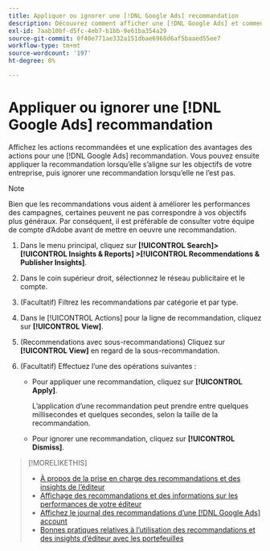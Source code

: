 ```yaml
---
title: Appliquer ou ignorer une [!DNL Google Ads] recommandation
description: Découvrez comment afficher une [!DNL Google Ads] et comment appliquer ou rejeter la recommandation.
exl-id: 7aab10bf-d5fc-4eb7-b1bb-9e61ba354a29
source-git-commit: 0f40e771ae332a151dbae6968d6af5baaed55ee7
workflow-type: tm+mt
source-wordcount: '197'
ht-degree: 0%

---
```


# Appliquer ou ignorer une [!DNL Google Ads] recommandation

Affichez les actions recommandées et une explication des avantages des actions pour une [!DNL Google Ads] recommandation. Vous pouvez ensuite appliquer la recommandation lorsqu’elle s’aligne sur les objectifs de votre entreprise, puis ignorer une recommandation lorsqu’elle ne l’est pas.

>[!NOTE]
>
>Bien que les recommandations vous aident à améliorer les performances des campagnes, certaines peuvent ne pas correspondre à vos objectifs plus généraux. Par conséquent, il est préférable de consulter votre équipe de compte d’Adobe avant de mettre en oeuvre une recommandation.

1. Dans le menu principal, cliquez sur **[!UICONTROL Search]> [!UICONTROL Insights & Reports] >[!UICONTROL Recommendations & Publisher Insights]**.

1. Dans le coin supérieur droit, sélectionnez le réseau publicitaire et le compte.

1. (Facultatif) Filtrez les recommandations par catégorie et par type.

1. Dans le [!UICONTROL Actions] pour la ligne de recommandation, cliquez sur **[!UICONTROL View]**.

1. (Recommendations avec sous-recommandations) Cliquez sur **[!UICONTROL View]** en regard de la sous-recommandation.

1. (Facultatif) Effectuez l’une des opérations suivantes :

   * Pour appliquer une recommandation, cliquez sur **[!UICONTROL Apply]**.

     L’application d’une recommandation peut prendre entre quelques millisecondes et quelques secondes, selon la taille de la recommandation.

   * Pour ignorer une recommandation, cliquez sur **[!UICONTROL Dismiss]**.

>[!MORELIKETHIS]
>
>* [À propos de la prise en charge des recommandations et des insights de l’éditeur](recommendation-support.md)
>* [Affichage des recommandations et des informations sur les performances de votre éditeur](recommendation-view.md)
>* [Affichez le journal des recommandations d’une [!DNL Google Ads] account](google-recommendation-view-log.md)
>* [Bonnes pratiques relatives à l’utilisation des recommandations et des insights d’éditeur avec les portefeuilles](recommendation-best-practices.md)

